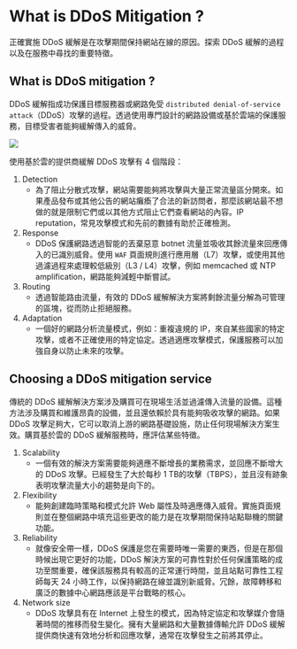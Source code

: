 # What is DDoS Mitigation ?
正確實施 DDoS 緩解是在攻擊期間保持網站在線的原因。探索 DDoS 緩解的過程以及在服務中尋找的重要特徵。

## What is DDoS mitigation ?
DDoS 緩解指成功保護目標服務器或網路免受 `distributed denial-of-service attack`（DDoS）攻擊的過程。透過使用專門設計的網路設備或基於雲端的保護服務，目標受害者能夠緩解傳入的威脅。

![](https://www.cloudflare.com/img/learning/ddos/ddos-mitigation/ddos-mitigation-stages.png)

使用基於雲的提供商緩解 DDoS 攻擊有 4 個階段：
1. Detection
   - 為了阻止分散式攻擊，網站需要能夠將攻擊與大量正常流量區分開來。如果產品發布或其他公告的網站癱瘓了合法的新訪問者，那麼該網站最不想做的就是限制它們或以其他方式阻止它們查看網站的內容。IP reputation，常見攻擊模式和先前的數據有助於正確檢測。
2. Response
   - DDoS 保護網路透過智能的丟棄惡意 botnet 流量並吸收其餘流量來回應傳入的已識別威脅。使用 `WAF` 頁面規則進行應用層（L7）攻擊，或使用其他過濾過程來處理較低級別（L3 / L4）攻擊，例如 memcached 或 NTP amplification，網路能夠減輕中斷嘗試。
3. Routing
   - 透過智能路由流量，有效的 DDoS 緩解解決方案將剩餘流量分解為可管理的區塊，從而防止拒絕服務。
4. Adaptation 
   - 一個好的網路分析流量模式，例如：重複違規的 IP，來自某些國家的特定攻擊，或者不正確使用的特定協定。透過適應攻擊模式，保護服務可以加強自身以防止未來的攻擊。

## Choosing a DDoS mitigation service
傳統的 DDoS 緩解解決方案涉及購買可在現場生活並過濾傳入流量的設備。這種方法涉及購買和維護昂貴的設備，並且還依賴於具有能夠吸收攻擊的網路。如果 DDoS 攻擊足夠大，它可以取消上游的網路基礎設施，防止任何現場解決方案生效。購買基於雲的 DDoS 緩解服務時，應評估某些特徵。

1. Scalability 
   - 一個有效的解決方案需要能夠適應不斷增長的業務需求，並回應不斷增大的 DDoS 攻擊。已經發生了大於每秒 1 TB的攻擊（TBPS），並且沒有跡象表明攻擊流量大小的趨勢是向下的。
2. Flexibility
   - 能夠創建臨時策略和模式允許 Web 屬性及時適應傳入威脅。實施頁面規則並在整個網路中填充這些更改的能力是在攻擊期間保持站點聯機的關鍵功能。
3. Reliability
   - 就像安全帶一樣，DDoS 保護是您在需要時唯一需要的東西，但是在那個時候出現它更好的功能，DDoS 解決方案的可靠性對於任何保護策略的成功至關重要，確保該服務具有較高的正常運行時間，並且站點可靠性工程師每天 24 小時工作，以保持網路在線並識別新威脅。冗餘，故障轉移和廣泛的數據中心網路應該是平台戰略的核心。
4. Network size
   - DDoS 攻擊具有在 Internet 上發生的模式，因為特定協定和攻擊媒介會隨著時間的推移而發生變化。擁有大量網路和大量數據傳輸允許 DDoS 緩解提供商快速有效地分析和回應攻擊，通常在攻擊發生之前將其停止。

